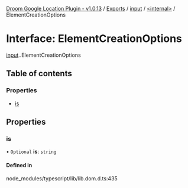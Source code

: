 [Droom Google Location Plugin - v1.0.13](../README.md) / [Exports](../modules.md) / [input](../modules/input.md) / [<internal\>](../modules/input._internal_.md) / ElementCreationOptions

# Interface: ElementCreationOptions

[input](../modules/input.md).[<internal>](../modules/input._internal_.md).ElementCreationOptions

## Table of contents

### Properties

- [is](input._internal_.ElementCreationOptions.md#is)

## Properties

### is

• `Optional` **is**: `string`

#### Defined in

node_modules/typescript/lib/lib.dom.d.ts:435
